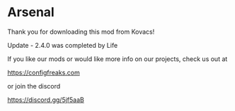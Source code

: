 # Arsenal

Thank you for downloading this mod from Kovacs! 

Update - 2.4.0 was completed by Life




If you like our mods or would like more info on our projects, check us out at

https://configfreaks.com

or join the discord

https://discord.gg/5jf5aaB